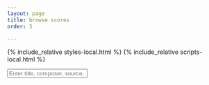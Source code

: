 ```yaml
---
layout: page
title: browse scores
order: 3

---
```


<script async src="https://www.googletagmanager.com/gtag/js?id=G-38882FHV3H"></script>
<script>
  window.dataLayer = window.dataLayer || [];
  function gtag(){dataLayer.push(arguments);}
  gtag('js', new Date());

  gtag('config', 'G-38882FHV3H');
</script>

{% include_relative styles-local.html %}
{% include_relative scripts-local.html %}

<div class="page-wrapper">

  <div id="search-interface">
    <div class="top-row">
      <div class="left-search-group">
        <input type="text" id="input" onkeyup="FreeTextSearch()" placeholder="Enter title, composer, source, date">
        <span id="search-count"></span>
      </div>
      <div class="top-section">
        <div id="top-dropdowns">
          <div class="top-line">
            <div id="composer-container"></div>
            <div id="genre-container"></div>
            <div id="year-container"></div>
          </div>
          <div class="bottom-line">
            <div id="voice-container"></div>
            <div id="source-container"></div>
          </div>
        </div>
        <div class="mensuration-right"></div>
      </div>
    </div>
  </div>

  <!-- Results -->
  <div id="list"></div>
</div>